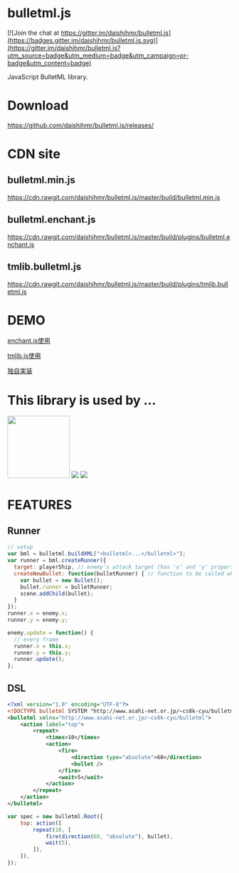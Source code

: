 bulletml.js
===========

[![Join the chat at https://gitter.im/daishihmr/bulletml.js](https://badges.gitter.im/daishihmr/bulletml.js.svg)](https://gitter.im/daishihmr/bulletml.js?utm_source=badge&utm_medium=badge&utm_campaign=pr-badge&utm_content=badge)

JavaScript BulletML library.

Download
========

https://github.com/daishihmr/bulletml.js/releases/

CDN site
========

bulletml.min.js
---------------

https://cdn.rawgit.com/daishihmr/bulletml.js/master/build/bulletml.min.js

bulletml.enchant.js
-------------------

https://cdn.rawgit.com/daishihmr/bulletml.js/master/build/plugins/bulletml.enchant.js

tmlib.bulletml.js
-----------------

https://cdn.rawgit.com/daishihmr/bulletml.js/master/build/plugins/tmlib.bulletml.js


DEMO
====

[enchant.js使用](http://daishihmr.github.io/bulletml.js/sample/enchantjs.html)

[tmlib.js使用](http://daishihmr.github.io/bulletml.js/sample/tmlibjs.html)

[独自実装](http://daishihmr.github.io/bulletml.js/sample/originalGameEngine.html)


This library is used by ...
============================

<a href="http://tmshooter.net/"><img width="140" src="https://raw.githubusercontent.com/daishihmr/glshooter2/master/glshooter2.png"/></a>
<a href="http://9leap.net/games/2877/"><img src="http://9leap.net/screenshots//140x140/2877_140"/></a>
<a href="http://9leap.net/games/2995/"><img src="http://9leap.net/screenshots//140x140/2995_140"/></a>



FEATURES
========

Runner
------

~~~~javascript
// setup
var bml = bulletml.buildXML("<bulletml>...</bulletml>");
var runner = bml.createRunner({
  target: playerShip, // enemy's attack target (has 'x' and 'y' property)
  createNewBullet: function(bulletRunner) { // function to be called when new bullet has been fired
    var bullet = new Bullet();
    bullet.runner = bulletRunner;
    scene.addChild(bullet);
  }
});
runner.x = enemy.x;
runner.y = enemy.y;

enemy.update = function() {
  // every frame
  runner.x = this.x;
  runner.y = this.y;
  runner.update();
};
~~~~

DSL
---

~~~~xml
<?xml version="1.0" encoding="UTF-8"?>
<!DOCTYPE bulletml SYSTEM "http://www.asahi-net.or.jp/~cs8k-cyu/bulletml/bulletml.dtd">
<bulletml xmlns="http://www.asahi-net.or.jp/~cs8k-cyu/bulletml">
    <action label="top">
        <repeat>
            <times>10</times>
            <action>
                <fire>
                    <direction type="absolute">60</direction>
                    <bullet />
                </fire>
                <wait>5</wait>
            </action>
        </repeat>
    </action>
</bulletml>
~~~~

~~~~javascript
var spec = new bulletml.Root({
    top: action([
        repeat(10, [
            fire(direction(60, "absolute"), bullet),
            wait(5),
        ]),
    ]),
});
~~~~
